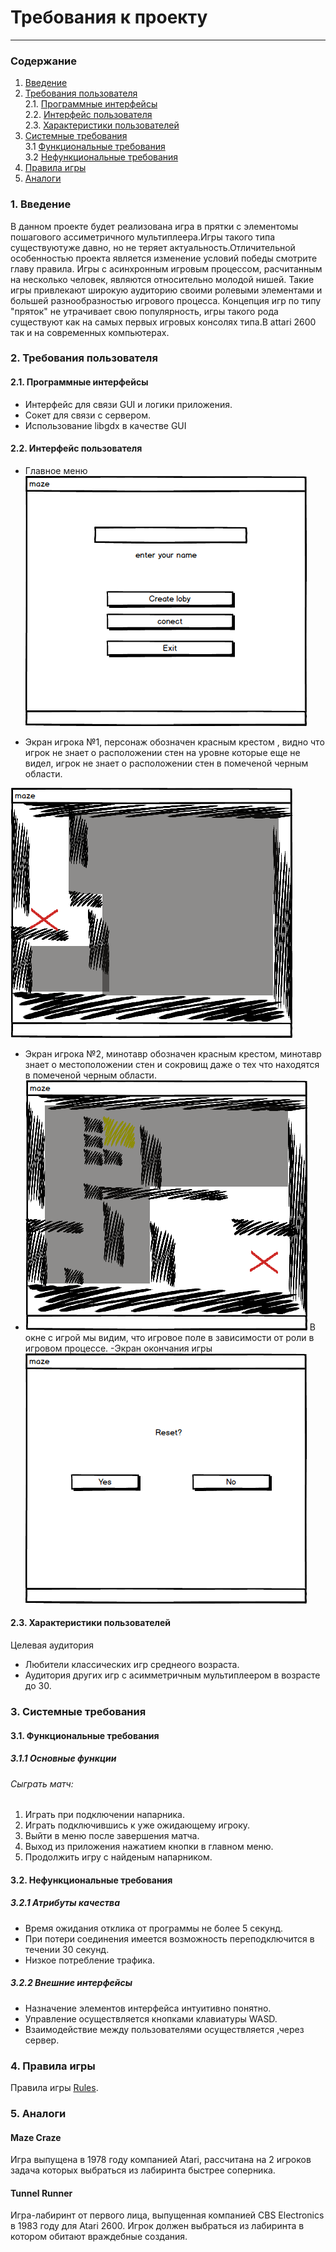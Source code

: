 ﻿
# Требования к проекту
---
### Содержание
1. [Введение](#1)
2. [Требования пользователя](#2) <br>
  2.1. [Программные интерфейсы](#2.1) <br>
  2.2. [Интерфейс пользователя](#2.2) <br>
  2.3. [Характеристики пользователей](#2.3) <br>
3. [Системные требования](#3) <br>
  3.1 [Функциональные требования](#3.1) <br>
  3.2 [Нефункциональные требования](#3.2) <br>
4. [Правила игры](#4) <br>
5. [Аналоги](#5) <br>

### 1. Введение <a name="1"></a>
В данном проекте будет реализована игра в прятки с элементомы пошагового ассиметричного мультиплеера.Игры такого типа существуютуже давно, но не теряет актуальность.Отличительной особенностью проекта является изменение условий победы смотрите главу правила.
Игры с асинхронным игровым процессом, расчитанным на несколько человек, являются относительно молодой нишей. Такие игры привлекают широкую аудиторию своими ролевыми элементами и большей разнообразностью игрового процесса. Концепция игр по типу "пряток" не утрачивает свою популярность, игры такого рода существуют как на самых первых игровых консолях типа.В attari 2600 так и на современных компьютерах. 
### 2. Требования пользователя <a name="2"></a>
#### 2.1. Программные интерфейсы <a name="2.1">
- Интерфейс для связи GUI и логики приложения.
- Сокет для связи с сервером.
- Использование libgdx в качестве GUI
#### 2.2. Интерфейс пользователя <a name="2.2"></a>
- Главное меню
  ![MenuScreen](../Images/MainWindow.png)
  
- Экран игрока №1, персонаж обозначен красным крестом , видно что игрок не знает о расположении стен на уровне которые еще не видел, игрок не знает о расположении стен в помеченой черным области.

![GameScreen1](../Images/GameScreen2.png)
- Экран игрока №2, минотавр обозначен красным крестом, минотавр знает о местоположении стен и сокровищ даже о тех что находятся в помеченой черным области. 
- ![GameScreen2](../Images/GameScreen1.png)
В окне с игрой мы видим, что игровое поле в зависимости от роли в игровом процессе.
-Экран окончания игры
![GameOverMenu](../Images/GaneOver.png)
#### 2.3. Характеристики пользователей <a name="2.3">
Целевая аудитория
- Любители классических игр среднеого возраста.
- Аудитория других игр с асимметричным мультиплеером в возрасте до 30. 
### 3. Системные требования <a name="3">
#### 3.1. Функциональные требования <a name="3.1"></a>
##### 3.1.1 Основные функции
###### Сыграть матч:
   1. Играть при подключении напарника.
   2. Играть подключившись к уже ожидающему игроку.
   3. Выйти в меню после завершения матча.
   4. Выход из приложения нажатием кнопки в главном меню.
   5. Продолжить игру с найденым напарником.

#### 3.2. Нефункциональные требования <a name="3.2"></a>
##### 3.2.1 Атрибуты качества
 - Время ожидания отклика от программы не более 5 секунд.
 - При потери соединения имеется возможность переподключится в течении 30 секунд.
 - Низкое потребление трафика.
##### 3.2.2 Внешние интерфейсы 
 - Назначение элементов интерфейса интуитивно понятно.
 - Управление осуществляется кнопками клавиатуры WASD.
 - Взаимодействие между пользователями осуществляется ,через сервер.
### 4. Правила игры <a name="4"></a>
Правила игры [Rules](../Game%20rules/rules.md).
### 5. Аналоги <a name="5"></a>
#### Maze Craze
Игра выпущена в 1978 году компанией Atari, рассчитана на 2 игроков задача которых выбраться из лабиринта быстрее соперника. 
#### Tunnel Runner
Игра-лабиринт от первого лица, выпущенная компанией CBS Electronics в 1983 году для Atari 2600.
Игрок должен выбраться из лабиринта в котором обитают враждебные создания.

